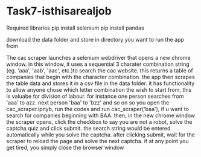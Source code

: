 # Task7-isthisarealjob

Required libraries
  pip install selenium
  pip install pandas
 
download the data folder and store in directory you want to run the app from

The cac scraper launches a selenium webdriver that opens a new chrome window. in this window, it uses a sequential 3 charater combination string (eg. 'aaa', 'aab', 'aac', etc.)to search the cac website. this returns a table of companies that begin with the character combination. the app then scrapes the table data and stores it in a csv file in the data folder.
it has functionality to allow anyone chose which letter combination the wish to start from, this is valuabe for division of labour. for instance one person searches from 'aaa' to azz. next person 'baa' to 'bzz' and so on
so you open the cac_scraper.ipnyb, run the codes and run cac_scraper('baa'), if u want to search for companies beginning with BAA. then, in the new chrome window the scraper opens, click the checkbox to say you are not a robot, solve the captcha quiz and click submit. the search string would be entered automatically while you solve the captcha. after clicking submit, wait for the scraper to reload the page and solve the next captcha. if at any point you get tired, you simply close the browser window
